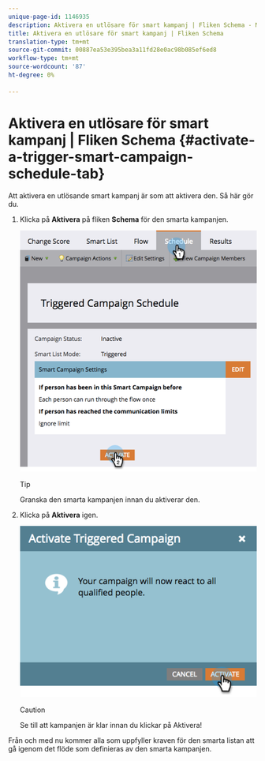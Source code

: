```yaml
---
unique-page-id: 1146935
description: Aktivera en utlösare för smart kampanj | Fliken Schema - Marketo Docs - produktdokumentation
title: Aktivera en utlösare för smart kampanj | Fliken Schema
translation-type: tm+mt
source-git-commit: 00887ea53e395bea3a11fd28e0ac98b085ef6ed8
workflow-type: tm+mt
source-wordcount: '87'
ht-degree: 0%

---
```



# Aktivera en utlösare för smart kampanj | Fliken Schema {#activate-a-trigger-smart-campaign-schedule-tab}

Att aktivera en utlösande smart kampanj är som att aktivera den. Så här gör du.

1. Klicka på **Aktivera** på fliken **Schema** för den smarta kampanjen.

   ![](assets/activateprogram-hands.png)

   >[!TIP]
   >
   >Granska den smarta kampanjen innan du aktiverar den.

1. Klicka på **Aktivera** igen.

   ![](assets/activatecampaign-hand.png)

   >[!CAUTION]
   >
   >Se till att kampanjen är klar innan du klickar på Aktivera!

Från och med nu kommer alla som uppfyller kraven för den smarta listan att gå igenom det flöde som definieras av den smarta kampanjen.